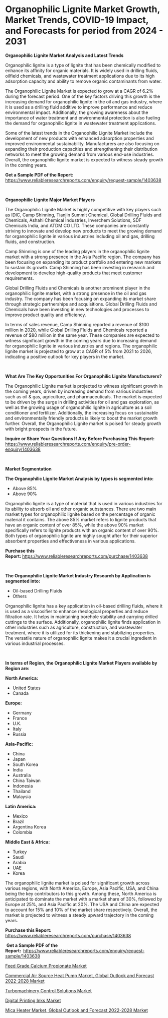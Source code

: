 <p><h1>Organophilic Lignite Market Growth, Market Trends, COVID-19 Impact, and Forecasts for period from 2024 - 2031</h1></p><p><strong>Organophilic Lignite Market Analysis and Latest Trends</strong></p>
<p><p>Organophilic lignite is a type of lignite that has been chemically modified to enhance its affinity for organic materials. It is widely used in drilling fluids, oilfield chemicals, and wastewater treatment applications due to its high adsorption capacity and ability to remove organic contaminants from water.</p><p>The Organophilic Lignite Market is expected to grow at a CAGR of 6.2% during the forecast period. One of the key factors driving this growth is the increasing demand for organophilic lignite in the oil and gas industry, where it is used as a drilling fluid additive to improve performance and reduce environmental impact. Additionally, the growing awareness about the importance of water treatment and environmental protection is also fueling the demand for organophilic lignite in wastewater treatment applications.</p><p>Some of the latest trends in the Organophilic Lignite Market include the development of new products with enhanced adsorption properties and improved environmental sustainability. Manufacturers are also focusing on expanding their production capacities and strengthening their distribution networks to meet the growing demand from various end-use industries. Overall, the organophilic lignite market is expected to witness steady growth in the coming years.</p></p>
<p><strong>Get a Sample PDF of the Report:&nbsp;</strong> <a href="https://www.reliableresearchreports.com/enquiry/request-sample/1403638">https://www.reliableresearchreports.com/enquiry/request-sample/1403638</a></p>
<p>&nbsp;</p>
<p><strong>Organophilic Lignite Major Market Players</strong></p>
<p><p>The Organophilic Lignite Market is highly competitive with key players such as IDIC, Camp Shinning, Tianjin Summit Chemical, Global Drilling Fluids and Chemicals, Ashahi Chemical Industries, Inverchem Solutions, SDF Chemicals India, and ATDM CO LTD. These companies are constantly striving to innovate and develop new products to meet the growing demand for organophilic lignite in various industries including oil and gas, drilling fluids, and construction.</p><p>Camp Shinning is one of the leading players in the organophilic lignite market with a strong presence in the Asia Pacific region. The company has been focusing on expanding its product portfolio and entering new markets to sustain its growth. Camp Shinning has been investing in research and development to develop high-quality products that meet customer requirements.</p><p>Global Drilling Fluids and Chemicals is another prominent player in the organophilic lignite market, with a strong presence in the oil and gas industry. The company has been focusing on expanding its market share through strategic partnerships and acquisitions. Global Drilling Fluids and Chemicals have been investing in new technologies and processes to improve product quality and efficiency.</p><p>In terms of sales revenue, Camp Shinning reported a revenue of $100 million in 2020, while Global Drilling Fluids and Chemicals reported a revenue of $80 million in the same year. These companies are expected to witness significant growth in the coming years due to increasing demand for organophilic lignite in various industries and regions. The organophilic lignite market is projected to grow at a CAGR of 5% from 2021 to 2026, indicating a positive outlook for key players in the market.</p></p>
<p>&nbsp;</p>
<p><strong>What Are The Key Opportunities For Organophilic Lignite Manufacturers?</strong></p>
<p><p>The Organophilic Lignite market is projected to witness significant growth in the coming years, driven by increasing demand from various industries such as oil & gas, agriculture, and pharmaceuticals. The market is expected to be driven by the surge in drilling activities for oil and gas exploration, as well as the growing usage of organophilic lignite in agriculture as a soil conditioner and fertilizer. Additionally, the increasing focus on sustainable and environmentally friendly products is likely to boost the market growth further. Overall, the Organophilic Lignite market is poised for steady growth with bright prospects in the future.</p></p>
<p><strong>Inquire or Share Your Questions If Any Before Purchasing This Report:</strong> <a href="https://www.reliableresearchreports.com/enquiry/pre-order-enquiry/1403638">https://www.reliableresearchreports.com/enquiry/pre-order-enquiry/1403638</a></p>
<p>&nbsp;</p>
<p><strong>Market Segmentation</strong></p>
<p><strong>The Organophilic Lignite Market Analysis by types is segmented into:</strong></p>
<p><ul><li>Above 85%</li><li>Above 90%</li></ul></p>
<p><p>Organophilic lignite is a type of material that is used in various industries for its ability to absorb oil and other organic substances. There are two main market types for organophilic lignite based on the percentage of organic material it contains. The above 85% market refers to lignite products that have an organic content of over 85%, while the above 90% market specifically refers to lignite products with an organic content of over 90%. Both types of organophilic lignite are highly sought after for their superior absorbent properties and effectiveness in various applications.</p></p>
<p><strong>Purchase this Report:&nbsp;</strong><a href="https://www.reliableresearchreports.com/purchase/1403638">https://www.reliableresearchreports.com/purchase/1403638</a></p>
<p>&nbsp;</p>
<p><strong>The Organophilic Lignite Market Industry Research by Application is segmented into:</strong></p>
<p><ul><li>Oil-based Drilling Fluids</li><li>Others</li></ul></p>
<p><p>Organophilic lignite has a key application in oil-based drilling fluids, where it is used as a viscosifier to enhance rheological properties and reduce filtration rate. It helps in maintaining borehole stability and carrying drilled cuttings to the surface. Additionally, organophilic lignite finds application in other industries such as agriculture, construction, and wastewater treatment, where it is utilized for its thickening and stabilizing properties. The versatile nature of organophilic lignite makes it a crucial ingredient in various industrial processes.</p></p>
<p>&nbsp;</p>
<p><strong>In terms of Region, the Organophilic Lignite Market Players available by Region are:</strong></p>
<p>
    <p> <strong> North America: </strong>
        <ul>
            <li>United States</li>
            <li>Canada</li>
        </ul>
        </p> 
    <p> <strong> Europe: </strong>
        <ul>
            <li>Germany</li>
            <li>France</li>
            <li>U.K.</li>
            <li>Italy</li>
            <li>Russia</li>
        </ul>
        </p> 
    <p> <strong> Asia-Pacific: </strong>
        <ul>
            <li>China</li>
            <li>Japan</li>
            <li>South Korea</li>
            <li>India</li>
            <li>Australia</li>
            <li>China Taiwan</li>
            <li>Indonesia</li>
            <li>Thailand</li>
            <li>Malaysia</li>
        </ul>
        </p> 
    <p> <strong> Latin America: </strong>
        <ul>
            <li>Mexico</li>
            <li>Brazil</li>
            <li>Argentina Korea</li>
            <li>Colombia</li>
        </ul>
        </p> 
    <p> <strong> Middle East & Africa: </strong>
        <ul>
            <li>Turkey</li>
            <li>Saudi</li>
            <li>Arabia</li>
            <li>UAE</li>
            <li>Korea</li>
        </ul>
    </p>
    </p>
<p><p>The organophilic lignite market is poised for significant growth across various regions, with North America, Europe, Asia Pacific, USA, and China being the key contributors to this growth. Among these, North America is anticipated to dominate the market with a market share of 30%, followed by Europe at 25%, and Asia Pacific at 20%. The USA and China are expected to account for 15% and 10% of the market share respectively. Overall, the market is projected to witness a steady upward trajectory in the coming years.</p></p>
<p><strong>Purchase this Report: </strong><a href="https://www.reliableresearchreports.com/purchase/1403638">https://www.reliableresearchreports.com/purchase/1403638</a></p>
<p>&nbsp;<strong>Get a Sample PDF of the Report:&nbsp;&nbsp;</strong><a href="https://www.reliableresearchreports.com/enquiry/request-sample/1403638">https://www.reliableresearchreports.com/enquiry/request-sample/1403638</a></p>
<p><strong></strong></p>
<p><p><a href="https://github.com/josesg55/Market-Research-Report-List-1/blob/main/feed-grade-calcium-propionate-market.md">Feed Grade Calcium Propionate Market</a></p><p><a href="https://zircon-bluebell-299.notion.site/Commercial-Air-Source-Heat-Pump-Market-Global-Outlook-and-Forecast-2022-2028-Market-Analysis-Examin-8f8cd74251194d05a90ece05efb52c2a">Commercial Air Source Heat Pump Market, Global Outlook and Forecast 2022-2028 Market</a></p><p><a href="https://github.com/mancsybtousav/Market-Research-Report-List-1/blob/main/turbomachinery-control-solutions-market.md">Turbomachinery Control Solutions Market</a></p><p><a href="https://view.publitas.com/reportprime-1/digital-printing-inks-market-furnish-information-about-market-size-market-share-market-dynamics-and-projections-spanning-from-2024-to-2031/">Digital Printing Inks Market</a></p><p><a href="https://iodized-pantydraco-05c.notion.site/Mica-Heater-Market-Global-Outlook-and-Forecast-2022-2028-Market-Size-Global-Industry-Overview-Mar-b00a81e387b043e7904a121fbc6eb938">Mica Heater Market, Global Outlook and Forecast 2022-2028 Market</a></p></p>